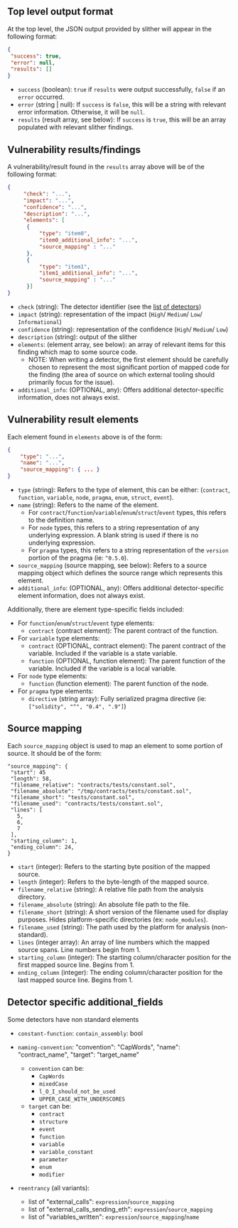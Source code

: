 ## Top level output format
At the top level, the JSON output provided by slither will appear in the following format:
```json
{ 
 "success": true,
 "error": null, 
 "results": []
}
```
- `success` (boolean): `true` if `results` were output successfully, `false` if an `error` occurred.
- `error` (string | null): If `success` is `false`, this will be a string with relevant error information. Otherwise, it will be `null`.
- `results` (result array, see below): If `success` is `true`, this will be an array populated with relevant slither findings.

## Vulnerability results/findings
A vulnerability/result found in the `results` array above will be of the following format:

```json
{
     "check": "...",
     "impact": "...",
     "confidence": "...",
     "description": "...",
     "elements": [     
      {
          "type": "item0", 
          "item0_additional_info": "...", 
          "source_mapping" : "..."
      },
      {
          "type": "item1",
          "item1_additional_info": "...",
          "source_mapping" : "..."
      }]
}
```
- `check` (string): The detector identifier (see the [list of detectors](https://github.com/trailofbits/slither#detectors))
- `impact` (string): representation of the impact (`High`/ `Medium`/ `Low`/ `Informational`)
- `confidence` (string): representation of the confidence (`High`/ `Medium`/ `Low`)
- `description` (string): output of the slither
- `elements`: (element array, see below): an array of relevant items for this finding which map to some source code.
  - NOTE: When writing a detector, the first element should be carefully chosen to represent the most significant portion of mapped code for the finding (the area of source on which external tooling should primarily focus for the issue).
- `additional_info`: (OPTIONAL, any): Offers additional detector-specific information, does not always exist.

## Vulnerability result elements
Each element found in `elements` above is of the form:
```json
{
	"type": "...",
	"name": "...",
	"source_mapping": { ... }
}
```
- `type` (string): Refers to the type of element, this can be either: (`contract`, `function`, `variable`, `node`, `pragma`, `enum`, `struct`, `event`).
- `name` (string): Refers to the name of the element. 
  - For `contract`/`function`/`variable`/`enum`/`struct`/`event` types, this refers to the definition name. 
  - For `node` types, this refers to a string representation of any underlying expression. A blank string is used if there is no underlying expression.
  - For `pragma` types, this refers to a string representation of the `version` portion of the pragma (ie: `^0.5.0`).
- `source_mapping` (source mapping, see below): Refers to a source mapping object which defines the source range which represents this element.
- `additional_info`: (OPTIONAL, any): Offers additional detector-specific element information, does not always exist.

Additionally, there are element type-specific fields included:
- For `function`/`enum`/`struct`/`event` type elements:
  - `contract` (contract element): The parent contract of the function.
- For `variable` type elements:
  - `contract` (OPTIONAL, contract element): The parent contract of the variable. Included if the variable is a state variable.
  - `function` (OPTIONAL, function element): The parent function of the variable. Included if the variable is a local variable.
- For `node` type elements:
  - `function` (function element): The parent function of the node.
- For `pragma` type elements:
  - `directive` (string array): Fully serialized pragma directive (ie: `["solidity", "^", "0.4", ".9"]`)

## Source mapping
Each `source_mapping` object is used to map an element to some portion of source. It should be of the form:
```
"source_mapping": {
 "start": 45
 "length": 58,
 "filename_relative": "contracts/tests/constant.sol",
 "filename_absolute": "/tmp/contracts/tests/constant.sol",
 "filename_short": "tests/constant.sol",
 "filename_used": "contracts/tests/constant.sol",
 "lines": [
   5,
   6,
   7
 ],
 "starting_column": 1,
 "ending_column": 24,
}
```
- `start` (integer): Refers to the starting byte position of the mapped source.
- `length` (integer): Refers to the byte-length of the mapped source.
- `filename_relative` (string): A relative file path from the analysis directory.
- `filename_absolute` (string): An absolute file path to the file.
- `filename_short` (string): A short version of the filename used for display purposes. Hides platform-specific directories (ex: `node_modules`).
- `filename_used` (string): The path used by the platform for analysis (non-standard).
- `lines` (integer array): An array of line numbers which the mapped source spans. Line numbers begin from 1.
- `starting_column` (integer): The starting column/character position for the first mapped source line. Begins from 1.
- `ending_column` (integer): The ending column/character position for the last mapped source line. Begins from 1.

## Detector specific additional_fields
Some detectors have non standard elements
- `constant-function`: `contain_assembly`: bool
- `naming-convention`: "convention": "CapWords", "name": "contract_name", "target": "target_name"
  - `convention` can be:
    - `CapWords`
    - `mixedCase`
    - `l_O_I_should_not_be_used`
    - `UPPER_CASE_WITH_UNDERSCORES`
  - `target` can be:
    - `contract`
    - `structure`
    - `event`
    - `function`
    - `variable`
    - `variable_constant`
    - `parameter`
    - `enum`
    - `modifier`

- `reentrancy` (all variants): 
  - list of "external_calls": `expression`/`source_mapping`
  - list of "external_calls_sending_eth": `expression`/`source_mapping` 
  - list of "variables_written": `expression`/`source_mapping`/`name`

